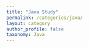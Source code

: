 ```yaml
---
title: "Java Study"
permalink: /categories/java/
layout: category
author_profile: false
taxonomy: Java
---
```

